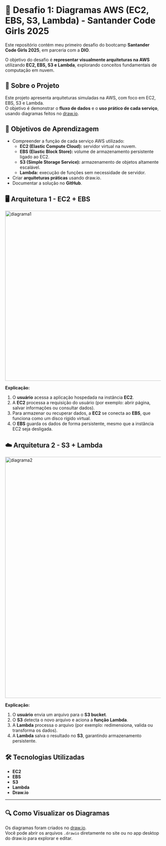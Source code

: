 # 🚀 Desafio 1: Diagramas AWS (EC2, EBS, S3, Lambda) - Santander Code Girls 2025

Este repositório contém meu primeiro desafio do bootcamp **Santander Code Girls 2025**, em parceria com a **DIO**.  

O objetivo do desafio é **representar visualmente arquiteturas na AWS** utilizando **EC2, EBS, S3 e Lambda**, explorando conceitos fundamentais de computação em nuvem.


## 📝 Sobre o Projeto

Este projeto apresenta arquiteturas simuladas na AWS, com foco em EC2, EBS, S3 e Lambda.  
O objetivo é demonstrar o **fluxo de dados** e o **uso prático de cada serviço**, usando diagramas feitos no [draw.io](http://draw.io/).


## 🎯 Objetivos de Aprendizagem

- Compreender a função de cada serviço AWS utilizado:
  - **EC2 (Elastic Compute Cloud):** servidor virtual na nuvem.  
  - **EBS (Elastic Block Store):** volume de armazenamento persistente ligado ao EC2.  
  - **S3 (Simple Storage Service):** armazenamento de objetos altamente escalável.  
  - **Lambda:** execução de funções sem necessidade de servidor.  
- Criar **arquiteturas práticas** usando draw.io.  
- Documentar a solução no **GitHub**.


## 🖥️ Arquitetura 1 - EC2 + EBS

<img width="1023" height="550" alt="diagrama1" src="https://github.com/user-attachments/assets/eb5fdfe9-d8a3-4f82-9381-41f060963cdd" />

**Explicação:**

1. O **usuário** acessa a aplicação hospedada na instância **EC2**.  
2. A **EC2** processa a requisição do usuário (por exemplo: abrir página, salvar informações ou consultar dados).  
3. Para armazenar ou recuperar dados, a **EC2** se conecta ao **EBS**, que funciona como um disco rígido virtual.  
4. O **EBS** guarda os dados de forma persistente, mesmo que a instância EC2 seja desligada.


## ☁️ Arquitetura 2 - S3 + Lambda

<img width="1181" height="780" alt="diagrama2" src="https://github.com/user-attachments/assets/e46147ad-0ccb-4695-a2fe-f0af43406e8f" />

**Explicação:**

1. O **usuário** envia um arquivo para o **S3 bucket**.  
2. O **S3** detecta o novo arquivo e aciona a **função Lambda**.  
3. A **Lambda** processa o arquivo (por exemplo: redimensiona, valida ou transforma os dados).  
4. A **Lambda** salva o resultado no **S3**, garantindo armazenamento persistente.


## 🛠️ Tecnologias Utilizadas

- **EC2**  
- **EBS**  
- **S3**  
- **Lambda**  
- **Draw.io**

---

## 🔍 Como Visualizar os Diagramas

Os diagramas foram criados no [draw.io](http://draw.io).  
Você pode abrir os arquivos `.drawio` diretamente no site ou no app desktop do draw.io para explorar e editar.

